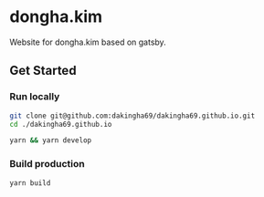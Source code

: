 # dongha.kim
Website for dongha.kim based on gatsby.

## Get Started
### Run locally
```bash
git clone git@github.com:dakingha69/dakingha69.github.io.git
cd ./dakingha69.github.io

yarn && yarn develop
```

### Build production
```bash
yarn build
```
